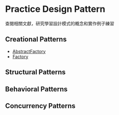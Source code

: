 # Practice Design Pattern

查閱相關文獻，研究學習設計模式的概念和實作例子練習

## Creational Patterns 
* [AbstractFactory](https://github.com/zhouchenyu000/practice-design-pattern/tree/main/src/main/java/design_pattern/design_pattern/Creational/AbstractFactory)
* [Factory](https://github.com/zhouchenyu000/practice-design-pattern/blob/main/src/main/java/design_pattern/design_pattern/Creational/Factory/Factory)
## Structural Patterns 

## Behavioral Patterns  

## Concurrency Patterns
